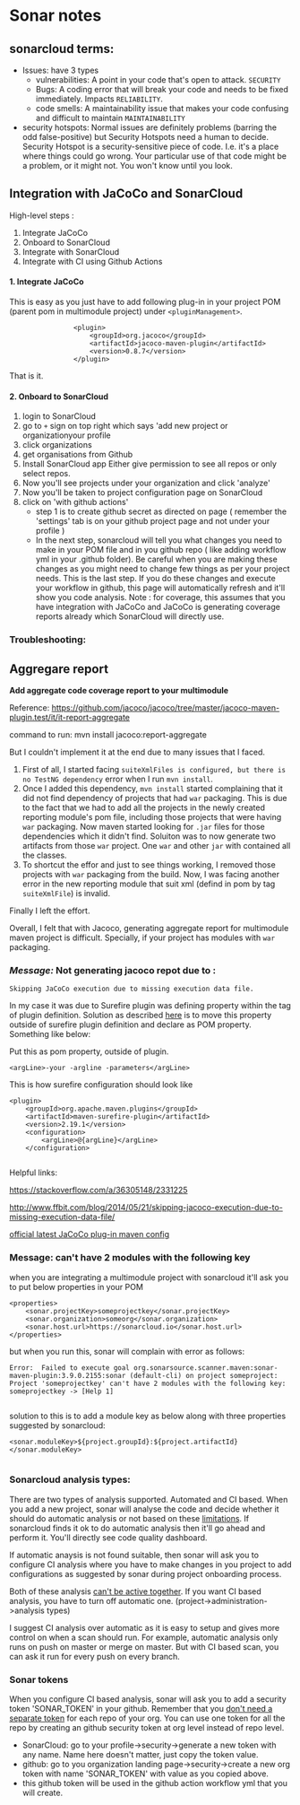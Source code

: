 # Sonar notes

## sonarcloud terms:
- Issues: have 3 types
	- vulnerabilities: A point in your code that's open to attack. `SECURITY`
	- Bugs: A coding error that will break your code and needs to be fixed immediately. Impacts `RELIABILITY`.
	- code smells: A maintainability issue that makes your code confusing and difficult to maintain `MAINTAINABILITY`
- security hotspots: Normal issues are definitely problems (barring the odd false-positive) but Security Hotspots need a human to decide. Security Hotspot is a security-sensitive piece of code. I.e. it's a place where things could go wrong. Your particular use of that code might be a problem, or it might not. You won't know until you look.





## Integration with JaCoCo and SonarCloud

High-level steps :
1. Integrate JaCoCo
2. Onboard to SonarCloud
3. Integrate with SonarCloud
4. Integrate with CI using Github Actions

#### 1. Integrate JaCoCo

This is easy as you just have to add following plug-in in your project POM (parent pom in multimodule project) under `<pluginManagement>`.

```
				<plugin>
					<groupId>org.jacoco</groupId>
					<artifactId>jacoco-maven-plugin</artifactId>
					<version>0.8.7</version>
				</plugin>
```

That is it.

#### 2. Onboard to SonarCloud

1. login to SonarCloud
2. go to `+` sign on top right which says 'add new project or organizationyour profile
3. click organizations
4. get organisations from Github
5. Install SonarCloud app
   Either give permission to see all repos or only select repos.
6. Now you'll see projects under your organization and click 'analyze'
7. Now you'll be taken to project configuration page on SonarCloud
8. click on 'with github actions'
   - step 1 is to create github secret as directed on page ( remember the 'settings' tab is on your github project page and not        under your profile )
   - In the next step, sonarcloud will tell you what changes you need to make in your POM file and in you github repo ( like            adding workflow yml in your .github folder). Be careful when you are making these changes as you might need to change few          things as per your project needs. This is the last step. If you do these changes and execute your workflow in github, this        page will automatically refresh and it'll show you code analysis. Note : for coverage, this assumes that you have integration      with JaCoCo and JaCoCo is generating coverage reports already which SonarCloud will directly use.


### Troubleshooting:

## Aggregare report

**Add aggregate code coverage report to your multimodule**

Reference:
https://github.com/jacoco/jacoco/tree/master/jacoco-maven-plugin.test/it/it-report-aggregate

command to run: 
mvn install jacoco:report-aggregate

But I couldn't implement it at the end due to many issues that I faced.
1. First of all, I started facing `suiteXmlFiles is configured, but there is no TestNG dependency` error when I run `mvn install`.
2. Once I added this dependency, `mvn install` started complaining that it did not find dependency of projects that had `war` packaging. This is due to the fact that we had to add all the projects in the newly created reporting module's pom file, including those projects that were having `war` packaging. Now maven started looking for `.jar` files for those dependencies which it didn't find. Soluiton was to now generate two artifacts from those `war` project. One `war` and other `jar` with contained all the classes.
3. To shortcut the effor and just to see things working, I removed those projects with `war` packaging from the build. Now, I was facing another error in the new reporting module that suit xml (defind in pom by tag `suiteXmlFile`) is invalid. 

Finally I left the effort.

Overall, I felt that with Jacoco, generating aggregate report for multimodule maven project is difficult. Specially, if your project has modules with `war` packaging.



### *Message:* Not generating jacoco repot due to :

`Skipping JaCoCo execution due to missing execution data file.`

In my case it was due to Surefire plugin was defining <argLine> property within the <configuration> tag of plugin definition.
Solution as described [here](https://github.com/jacoco/jacoco/issues/964) is to move this property outside of surefire plugin
definition and declare as POM property. Something like below:

Put this as pom property, outside of plugin.
```
<argLine>-your -argline -parameters</argLine>	

```
	
This is how surefire configuration should look like
```
<plugin>
	<groupId>org.apache.maven.plugins</groupId>
	<artifactId>maven-surefire-plugin</artifactId>
	<version>2.19.1</version>
	<configuration>
		<argLine>@{argLine}</argLine>
	</configuration>
	
```

Helpful links:

https://stackoverflow.com/a/36305148/2331225

http://www.ffbit.com/blog/2014/05/21/skipping-jacoco-execution-due-to-missing-execution-data-file/

[official latest JaCoCo plug-in maven config](https://www.eclemma.org/jacoco/trunk/doc/examples/build/pom.xml)
	

### Message: can't have 2 modules with the following key

when you are integrating a multimodule project with sonarcloud it'll ask you to put below properties in your POM

```
<properties>
	<sonar.projectKey>someprojectkey</sonar.projectKey>
	<sonar.organization>someorg</sonar.organization>
	<sonar.host.url>https://sonarcloud.io</sonar.host.url>
</properties>

```
	
but when you run this, sonar will complain with error as follows:
	
```
Error:  Failed to execute goal org.sonarsource.scanner.maven:sonar-maven-plugin:3.9.0.2155:sonar (default-cli) on project someproject: Project 'someprojectkey' can't have 2 modules with the following key: someprojectkey -> [Help 1]
	
```
	
solution to this is to add a module key as below along with three properties suggested by sonarcloud:
	
```
<sonar.moduleKey>${project.groupId}:${project.artifactId}</sonar.moduleKey>
	
```


### Sonarcloud analysis types:
	
There are two types of analysis supported. Automated and CI based.
When you add a new project, sonar will analyse the code and decide whether it should do automatic analysis or not based on these [limitations](https://sonarcloud.io/documentation/analysis/automatic-analysis/). If sonarcloud finds it ok to do automatic analysis then it'll go ahead and perform it. You'll directly see code quality dashboard. 
	
If automatic anaysis is not found suitable, then sonar will ask you to configure CI analysis where you have to make changes in you project to add configurations as suggested by sonar during project onboarding process. 
	
Both of these analysis [can't be active together](https://community.sonarsource.com/t/sonarcloud-task-fails-because-of-ci-analysis-and-auto-analysis-running/22937). If you want CI based analysis, you have to turn off automatic one. (project->administration->analysis types)
	
I suggest CI analysis over automatic as it is easy to setup and gives more control on when a scan should run. For example, automatic analysis only runs on push on master or merge on master. But with CI based scan, you can ask it run for every push on every branch.
	

### Sonar tokens

When you configure CI based analysis, sonar will ask you to add a security token 'SONAR_TOKEN' in your github. Remember that you [don't need a separate token](https://community.sonarsource.com/t/organization-token/11312) for each repo of your org. You can use one token for all the repo by creating an github security token at org level instead of repo level. 
- SonarCloud: go to your profile->security->generate a new token with any name. Name here doesn't matter, just copy the token value.
- github: go to you organization landing page->security->create a new org token with name 'SONAR_TOKEN' with value as you copied above.
- this github token will be used in the github action workflow yml that you will create.
	

	
